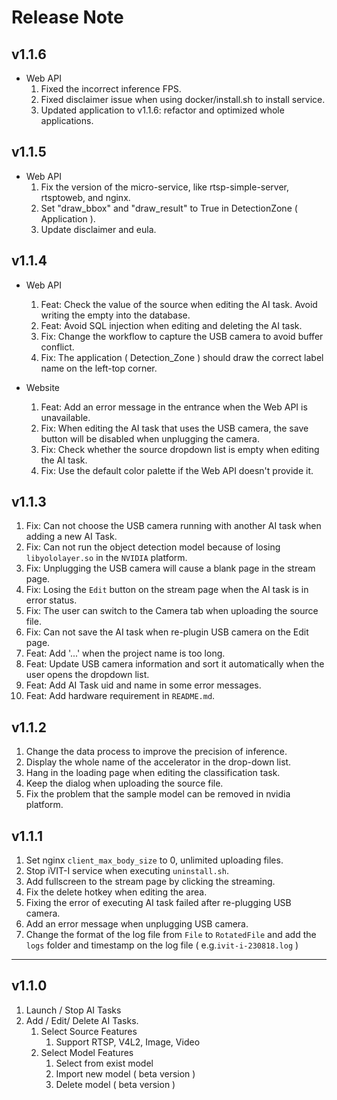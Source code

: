 # Release Note

## v1.1.6
* Web API
  1. Fixed the incorrect inference FPS.
  2. Fixed disclaimer issue when using docker/install.sh to install service.
  3. Updated application to v1.1.6: refactor and optimized whole applications.

## v1.1.5
* Web API
  1. Fix the version of the micro-service, like rtsp-simple-server, rtsptoweb, and nginx.
  2. Set "draw_bbox" and "draw_result" to True in DetectionZone ( Application ).
  3. Update disclaimer and eula.

## v1.1.4
* Web API
  1. Feat: Check the value of the source when editing the AI task. Avoid writing the empty into the database.
  2. Feat: Avoid SQL injection when editing and deleting the AI task.
  3. Fix: Change the workflow to capture the USB camera to avoid buffer conflict.
  4. Fix: The application ( Detection_Zone ) should draw the correct label name on the left-top corner.

* Website
  1. Feat: Add an error message in the entrance when the Web API is unavailable.
  2. Fix: When editing the AI task that uses the USB camera, the save button will be disabled when unplugging the camera.
  3. Fix: Check whether the source dropdown list is empty when editing the AI task.
  4. Fix: Use the default color palette if the Web API doesn't provide it. 

## v1.1.3
1. Fix: Can not choose the USB camera running with another AI task when adding a new AI Task.
2. Fix: Can not run the object detection model because of losing `libyololayer.so` in the `NVIDIA` platform.
3. Fix: Unplugging the USB camera will cause a blank page in the stream page.
4. Fix: Losing the `Edit` button on the stream page when the AI task is in error status.
5. Fix: The user can switch to the Camera tab when uploading the source file.
6. Fix: Can not save the AI task when re-plugin USB camera on the Edit page.
7. Feat: Add '...' when the project name is too long.
8. Feat: Update USB camera information and sort it automatically when the user opens the dropdown list.
9. Feat: Add AI Task uid and name in some error messages.
10. Feat: Add hardware requirement in `README.md`.

## v1.1.2
1. Change the data process to improve the precision of inference.
2. Display the whole name of the accelerator in the drop-down list.
3. Hang in the loading page when editing the classification task.
4. Keep the dialog when uploading the source file. 
5. Fix the problem that the sample model can be removed in nvidia platform.

## v1.1.1 
1. Set nginx `client_max_body_size` to 0, unlimited uploading files.
2. Stop iVIT-I service when executing `uninstall.sh`.
3. Add fullscreen to the stream page by clicking the streaming.
4. Fix the delete hotkey when editing the area.
5. Fixing the error of executing AI task failed after re-plugging USB camera.
6. Add an error message when unplugging USB camera.
7. Change the format of the log file from `File` to `RotatedFile` and add the `logs` folder and timestamp on the log file ( e.g.`ivit-i-230818.log` )

---

## v1.1.0
1. Launch / Stop AI Tasks
2. Add / Edit/ Delete AI Tasks.
    1. Select Source Features
        1. Support RTSP, V4L2, Image, Video
    2. Select Model Features
        1. Select from exist model
        2. Import new model ( beta version )
        3. Delete model ( beta version )
